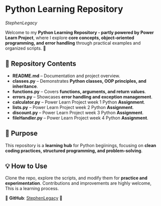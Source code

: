 # **Python Learning Repository**  

*StephenLegacy*

Welcome to my **Python Learning Repository - partly powered by Power Learn Project**, where I explore **core concepts, object-oriented programming, and error handling** through practical examples and organized scripts. 🚀  

## 📂 **Repository Contents**  

- **README.md** – Documentation and project overview.  
- **classes.py** – Demonstrates **Python classes, OOP principles, and inheritance**.  
- **functions.py** – Covers **functions, arguments, and return values**.  
- **errors.py** – Showcases **error handling and exception management**.
- **calculator.py** – Power Learn Project week 1 Python **Assignment**.
- **lists.py** – Power Learn Project week 2 Python **Assignment**.
- **discount.py** – Power Learn Project week 3 Python **Assignment**.
- **fileHandler.py** – Power Learn Project week 4 Python **Assignment**.  

## 🎯 **Purpose**  
This repository is a **learning hub** for Python begiinings, focusing on **clean coding practices, structured programming, and problem-solving**.  

## 💡 **How to Use**  
Clone the repo, explore the scripts, and modify them for **practice and experimentation**. Contributions and improvements are highly welcome, This is a learning process.

📌 **GitHub**: [StephenLegacy](https://github.com/StephenLegacy) 🚀
